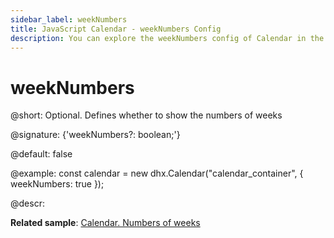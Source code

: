 ```yaml
---
sidebar_label: weekNumbers
title: JavaScript Calendar - weekNumbers Config 
description: You can explore the weekNumbers config of Calendar in the documentation of the DHTMLX JavaScript UI library. Browse developer guides and API reference, try out code examples and live demos, and download a free 30-day evaluation version of DHTMLX Suite.
---
```


# weekNumbers

@short: Optional. Defines whether to show the numbers of weeks

@signature: {'weekNumbers?: boolean;'}

@default: false

@example:
const calendar = new dhx.Calendar("calendar_container", { 
    weekNumbers: true
});

@descr:

**Related sample**: [Calendar. Numbers of weeks](https://snippet.dhtmlx.com/9692gk6n)

[comment]: # (@related: calendar/how_to_start.md#initialize-calendar calendar/configuring.md#numbersofweeks)
